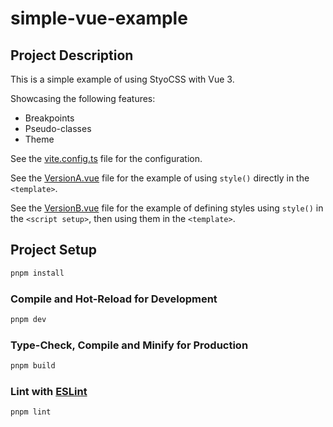 # simple-vue-example

## Project Description
This is a simple example of using StyoCSS with Vue 3.

Showcasing the following features:
  - Breakpoints
  - Pseudo-classes
  - Theme

See the [vite.config.ts](./vite.config.ts) file for the configuration.

See the [VersionA.vue](./src/components/VersionA.vue) file for the example of using `style()` directly in the `<template>`.

See the [VersionB.vue](./src/components/VersionB.vue) file for the example of defining styles using `style()` in the `<script setup>`, then using them in the `<template>`.

## Project Setup

```sh
pnpm install
```

### Compile and Hot-Reload for Development

```sh
pnpm dev
```

### Type-Check, Compile and Minify for Production

```sh
pnpm build
```

### Lint with [ESLint](https://eslint.org/)

```sh
pnpm lint
```

